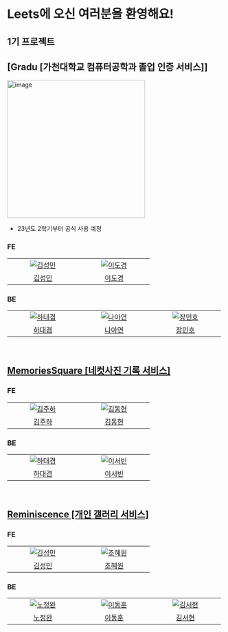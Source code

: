 # Leets에 오신 여러분을 환영해요!

## 1기 프로젝트

## [Gradu [가천대학교 컴퓨터공학과 졸업 인증 서비스]]

<img width="321" alt="image" src="https://github.com/Leets-Official/Leets-FE/assets/86355699/0e0f9f63-3c26-429e-9a3d-6f3bb0f53327">

- 23년도 2학기부터 공식 사용 예정

### FE

<table>
  <tr>
    <td align="center" width="150px">
      <a href="https://github.com/Collection50" target="_blank">
        <img src="https://github.com/Collection50.png?size=180" alt="김성민" />
      </a>
    </td>
    <td align="center" width="150px">
      <a href="https://github.com/gangmanm" target="_blank">
        <img src="https://github.com/gangmanm.png?size=180" alt="이도경" />
      </a>
    </td>
  </tr>
  <tr>
   <td align="center">
      <a href="https://github.com/Collection50" target="_blank">
        김성민
      </a>
    </td>
    <td align="center">
      <a href="https://github.com/gangmanm" target="_blank">
        이도경
      </a>
    </td>
  </tr>
</table>

### BE

<table>
  <tr>
    <td align="center" width="150px">
      <a href="https://github.com/SkyLightQP" target="_blank">
        <img src="https://github.com/SkyLightQP.png?size=180" alt="하대겸" />
      </a>
    </td>
    <td align="center" width="150px">
      <a href="https://github.com/ay-eonii" target="_blank">
        <img src="https://github.com/ay-eonii.png?size=180" alt="나아연" />
      </a>
    </td>
    <td align="center" width="150px">
      <a href="https://github.com/MinhoJJang" target="_blank">
        <img src="https://github.com/MinhoJJang.png?size=180" alt="장민호" />
      </a>
    </td>
  </tr>
  <tr>
    <td align="center">
      <a href="https://github.com/SkyLightQP" target="_blank">
        하대겸
      </a>
    </td>
    <td align="center">
      <a href="https://github.com/ay-eonii" target="_blank">
        나아연
      </a>
    </td>
    <td align="center">
      <a href="https://github.com/MinhoJJang" target="_blank">
        장민호
      </a>
    </td>
  </tr>
</table>

<br/>

## [MemoriesSquare [네컷사진 기록 서비스]](https://crazyform.co/)

### FE

<table>
  <tr>
    <td align="center" width="150px">
      <a href="https://github.com/hayamaster" target="_blank">
        <img src="https://github.com/hayamaster.png?size=180" alt="김주하" />
      </a>
    </td>
    <td align="center" width="150px">
      <a href="https://github.com/devxlofi" target="_blank">
        <img src="https://github.com/devxlofi.png?size=180" alt="김동현" />
      </a>
    </td>
  </tr>
  <tr>
   <td align="center">
      <a href="https://github.com/hayamaster" target="_blank">
        김주하
      </a>
    </td>
    <td align="center">
      <a href="https://github.com/devxlofi" target="_blank">
        김동현
      </a>
    </td>
  </tr>
</table>

### BE

<table>
  <tr>
    <td align="center" width="150px">
      <a href="https://github.com/SkyLightQP" target="_blank">
        <img src="https://github.com/SkyLightQP.png?size=180" alt="하대겸" />
      </a>
    </td>
    <td align="center" width="150px">
      <a href="https://github.com/leeseobin00" target="_blank">
        <img src="https://github.com/leeseobin00.png?size=180" alt="이서빈" />
      </a>
    </td>
  </tr>
  <tr>
    <td align="center">
      <a href="https://github.com/SkyLightQP" target="_blank">
        하대겸
      </a>
    </td>
    <td align="center">
      <a href="https://github.com/leeseobin00" target="_blank">
        이서빈
      </a>
    </td>
  </tr>
</table>

<br/>

## [Reminiscence [개인 갤러리 서비스]](https://zero100-fe.vercel.app/)

### FE

<table>
  <tr>
    <td align="center" width="150px">
      <a href="https://github.com/Collection50" target="_blank">
        <img src="https://github.com/Collection50.png?size=180" alt="김성민" />
      </a>
    </td>
    <td align="center" width="150px">
      <a href="https://github.com/One-HyeWon" target="_blank">
        <img src="https://github.com/One-HyeWon.png?size=180" alt="조혜원" />
      </a>
    </td>
  </tr>
  <tr>
   <td align="center">
      <a href="https://github.com/Collection50" target="_blank">
        김성민
      </a>
    </td>
    <td align="center">
      <a href="https://github.com/One-HyeWon" target="_blank">
        조혜원
      </a>
    </td>
  </tr>
</table>

### BE

<table>
  <tr>
    <td align="center" width="150px">
      <a href="https://github.com/jwnnoh" target="_blank">
        <img src="https://github.com/jwnnoh.png?size=180" alt="노정완" />
      </a>
    </td>
    <td align="center" width="150px">
      <a href="https://github.com/hoonyworld" target="_blank">
        <img src="https://github.com/hoonyworld.png?size=180" alt="이동훈" />
      </a>
    </td>
    <td align="center" width="150px">
      <a href="https://github.com/hyunnniii" target="_blank">
        <img src="https://github.com/hyunnniii.png?size=180" alt="김서현" />
      </a>
    </td>
  </tr>
  <tr>
    <td align="center">
      <a href="https://github.com/jwnnoh" target="_blank">
        노정완
      </a>
    </td>
    <td align="center">
      <a href="https://github.com/hoonyworld" target="_blank">
        이동훈
      </a>
    </td>
    <td align="center">
      <a href="https://github.com/hyunnniii" target="_blank">
        김서현
      </a>
    </td>
  </tr>
</table>
